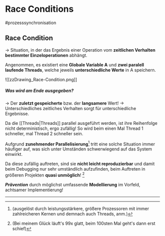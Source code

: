 # Race Conditions
#prozesssynchronisation 


## Race Condition

-> Situation, in der das Ergebnis einer Operation vom **zeitlichen Verhalten bestimmter Einzeloperationen** abhängt.

Angenommen, es existiert eine **Globale Variable A** und **zwei paralell laufende Threads**, welche jeweils **unterschiedliche Werte** in A speichern.

![[zzDrawing_Race-Condition.png]]



##### Was wird am Ende ausgegeben?

-> Der **zuletzt gespeicherte** bzw. der **langsamere** Wert!
-> Unterschiedliches zeitliches Verhalten sorgt für unterschiedliche Ergebnisse.

Da die [[Threads|Threads]] parallel ausgeführt werden, ist ihre Reihenfolge nicht deterministisch, ergo zufällig! So wird beim einen Mal Thread 1 schneller, mal Thread 2 schneller sein.

Aufgrund **zunehmender Parallelisierung**[^1] tritt eine solche Situation immer häufiger auf, was sich unter Umständen schwerwiegend auf das System einwirkt.

Da diese zufällig auftreten, sind sie **nicht leicht reproduzierbar** und damit beim Debugging nur sehr umständlich aufzufinden, beim Auftreten in größeren Projekten **quasi unmöglich**! [^2]


***Prävention*** durch möglichst umfassende **Modellierung** im Vorfeld, achtsamer Implementierung! 





____

[^1]: (ausgelöst durch leistungsstärkere, größere Prozessoren mit immer zahlreicheren Kernen und demnach auch Threads, anm.)

[^2]:  (Bei meinem Glück läuft's 99x glatt, beim 100sten Mal geht's dann erst schief)





